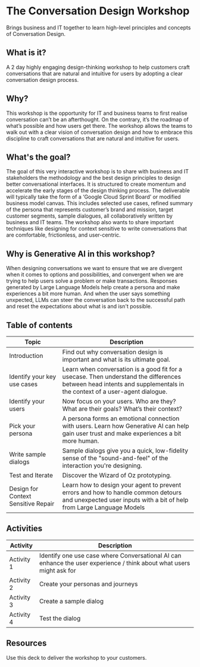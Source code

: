 # The Conversation Design Workshop

Brings business and IT together to learn high-level principles and concepts of Conversation Design.

## What is it?
A 2 day highly engaging design-thinking workshop to help customers craft conversations that are natural and intuitive for users by adopting a clear conversation design process.

## Why?
This workshop is the opportunity for IT and business teams to first realise conversation can’t be an afterthought. On the contrary, it’s the roadmap of what’s possible and how users get there. The workshop allows the teams to walk out with a clear vision of conversation design and how to embrace this discipline to craft conversations that are natural and intuitive for users.

## What's the goal? 
The goal of this very interactive workshop is to share with business and IT stakeholders the methodology and the best design principles to design better conversational interfaces. It is structured to create momentum and accelerate the early stages of the design thinking process.
The deliverable will typically take the form of a ‘Google Cloud Sprint Board’ or modified business model canvas. This includes selected use cases, refined summary of the persona that represents customer’s brand and mission, target customer segments, sample dialogues, all collaboratively written by business and IT teams. The workshop also wants to share important techniques like designing for context sensitive to write conversations that are comfortable, frictionless, and user-centric. 

## Why is Generative AI in this workshop? 
When designing conversations we want to ensure that we are divergent when it comes to options and possibilities, and convergent when we are trying to help users solve a problem or make transactions. Responses generated by Large Language Models help create a persona and make experiences a bit more human. And when the user says something unxpected, LLMs can steer the conversation back to the successful path and reset the expectations about what is and isn't possible. 

## Table of contents 

Topic | Description
---|---
Introduction | Find out why conversation design is important and what is its ultimate goal.
Identify your key use cases | Learn when conversation is a good fit for a usecase. Then understand the differences between head intents and supplementals in the context of a user-agent dialogue.
Identify your users | Now focus on your users. Who are they? What are their goals? What’s their context?
Pick your persona | A persona forms an emotional connection with users. Learn how Generative AI can help gain user trust and make experiences a bit more human. 
Write sample dialogs | Sample dialogs give you a quick, low-fidelity sense of the "sound-and-feel" of the interaction you're designing.
Test and Iterate | Discover the Wizard of Oz prototyping.
Design for Context Sensitive Repair | Learn how to design your agent to prevent errors and how to handle common detours and unexpected user inputs with a bit of help from Large Language Models  

## Activities

Activity | Description
---|---
Activity 1 | Identify one use case where Conversational AI can enhance the user experience / think about what users might ask for
Activity 2 | Create your personas and journeys
Activity 3 | Create a sample dialog 
Activity 4 | Test the dialog 

## Resources

Use this deck to deliver the workshop to your customers.
<object data="https://conversation-design.web.app/static/conversation-design-workshop.pdf" >
<embed src="https://conversation-design.web.app/static/conversation-design-workshop.pdf">
    </embed>
</object>